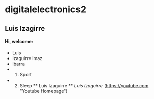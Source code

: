 # digitalelectronics2
##  Luis Izagirre
#### Hi, welcome:
* Luis
* Izaguirre Imaz
* Ibarra
* 1. Sport
* 2. Sleep
** Luis Izaguirre **
*Luis Izaguirre*
(https://youtube.com "Youtube Homepage")

